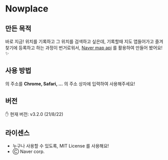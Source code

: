 # Nowplace

## 만든 목적
바로 지금! 위치를 기록하고 그 위치를 검색하고 싶은데, 기록할때 지도 앱들어가고 즐겨찾기에 등록하고 하는 과정이 번거로워서, [Naver map api]() 를 활용하여 만들어 봤어요! ✨

## 사용 방법
[]() 의 주소를 **Chrome, Safari, ...** 의 주소 상자에 입력하여 사용해주세요!

## 버전
✋ 현재 버전: v3.2.0 (21/8/22)

## 라이센스
- 누구나 사용할 수 있도록, MIT License 를 사용해요!
- Ⓒ Naver corp.